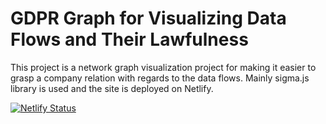 # GDPR Graph for Visualizing Data Flows and Their Lawfulness
This project is a network graph visualization project for making it easier to grasp a company relation with regards to the data flows. Mainly sigma.js library is used and the site is deployed on Netlify. 


[![Netlify Status](https://api.netlify.com/api/v1/badges/023182d2-bdb2-43d8-accf-2f3e5e24e752/deploy-status)](https://app.netlify.com/sites/jovial-mcclintock-a6efe8/deploys)
